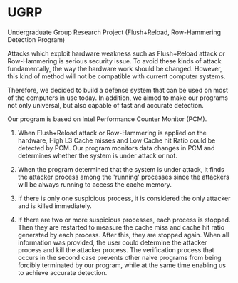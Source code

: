 # UGRP
Undergraduate Group Research Project (Flush+Reload, Row-Hammering Detection Program)

Attacks which exploit hardware weakness such as Flush+Reload attack or Row-Hammering is serious security issue.
To avoid these kinds of attack fundamentally, the way the hardware work should be changed.
However, this kind of method will not be compatible with current computer systems.

Therefore, we decided to build a defense system that can be used on most of the computers in use today. In addition, we aimed to make our programs not only universal, but also capable of fast and accurate detection. 

Our program is based on Intel Performance Counter Monitor (PCM).
1. When Flush+Reload attack or Row-Hammering is applied on the hardware, High L3 Cache misses and Low Cache hit Ratio could be detected by PCM. Our program monitors data changes in PCM and determines whether the system is under attack or not.

2. When the program determined that the system is under attack, it finds the attacker process among the 'running' processes since the attackers will be always running to access the cache memory.

3. If there is only one suspicious process, it is considered the only attacker and is killed immediately. 

4. If there are two or more suspicious processes, each process is stopped. Then they are restarted to measure the cache miss and cache hit ratio generated by each process. After this, they are stopped again. When all information was provided, the user could determine the attacker process and kill the attacker process. The verification process that occurs in the second case prevents other naive programs from being forcibly terminated by our program, while at the same time enabling us to achieve accurate detection.


